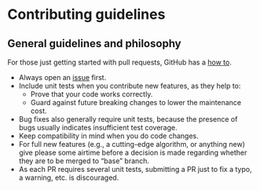 # Contributing guidelines

## General guidelines and philosophy

For those just getting started with pull requests, GitHub has a [how to](https://help.github.com/articles/using-pull-requests/).

- Always open an [issue](https://github.com/ncklinux/onBoard/issues/new) first.
- Include unit tests when you contribute new features, as they help to:
  - Prove that your code works correctly.
  - Guard against future breaking changes to lower the maintenance cost.
- Bug fixes also generally require unit tests, because the presence of bugs usually indicates insufficient test coverage.
- Keep compatibility in mind when you do code changes.
- For full new features (e.g., a cutting-edge algorithm, or anything new) give please some airtime before a decision is made regarding whether they are to be merged to “base” branch.
- As each PR requires several unit tests, submitting a PR just to fix a typo, a warning, etc. is discouraged.
